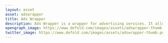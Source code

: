 ```yaml
---
layout: asset
asset: adswrapper
title: Ads Wrapper
description: Ads Wrapper is a wrapper for advertising services. It allows you to use one interface for different services and show ads from different sources. Supports various services such as Admob, Unity Ads, Poki, Yandex, Vk Bridge, Applovin Max
opengraph_image: https://www.defold.com/images/assets/adswrapper-thumb.png
twitter_image: https://www.defold.com/images/assets/adswrapper-thumb.png
---
```

